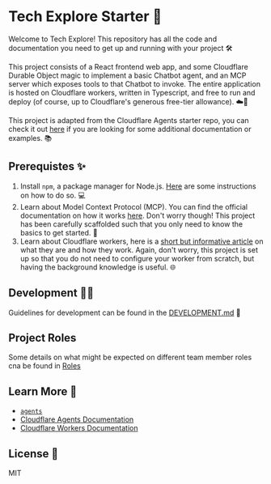# Tech Explore Starter 🦓

Welcome to Tech Explore! This repository has all the code and documentation you need to get up and running with your project 🛠️

This project consists of a React frontend web app, and some Cloudflare Durable Object magic to implement a basic Chatbot agent, and an MCP server which exposes tools to that Chatbot to invoke. The entire application is hosted on Cloudflare workers, written in Typescript, and free to run and deploy (of course, up to Cloudflare's generous free-tier allowance). ☁️🤖

This project is adapted from the Cloudflare Agents starter repo, you can check it out [here](https://github.com/cloudflare/agents-starter) if you are looking for some additional documentation or examples. 📚

## Prerequistes ✨

1. Install `npm`, a package manager for Node.js. [Here](https://docs.npmjs.com/downloading-and-installing-node-js-and-npm) are some instructions on how to do so. 💻
2. Learn about Model Context Protocol (MCP). You can find the official documentation on how it works [here](https://modelcontextprotocol.io/introduction). Don't worry though! This project has been carefully scaffolded such that you only need to know the basics to get started. 🧩
3. Learn about Cloudflare workers, here is a [short but informative article](https://www.macrometa.com/articles/what-are-cloudflare-workers) on what they are and how they work. Again, don't worry, this project is set up so that you do not need to configure your worker from scratch, but having the background knowledge is useful. 🌐

## Development 🧑‍💻

Guidelines for development can be found in the [DEVELOPMENT.md](DEVELOPMENT.md) 📄

## Project Roles

Some details on what might be expected on different team member roles cna be found in [Roles](docs/roles.md)

## Learn More 📖

- [`agents`](https://github.com/cloudflare/agents/blob/main/packages/agents/README.md)
- [Cloudflare Agents Documentation](https://developers.cloudflare.com/agents/)
- [Cloudflare Workers Documentation](https://developers.cloudflare.com/workers/)

## License 📝

MIT
